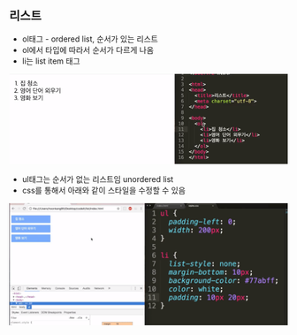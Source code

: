 ## 리스트
- ol태그 -  ordered list, 순서가 있는 리스트
- ol에서 타입에 따라서 순서가 다르게 나옴
- li는 list item 태그

![picture](/img/HTML&CSS/리스트/one.png)

- ul태그는 순서가 없는 리스트임 unordered list
- css를 통해서 아래와 같이 스타일을 수정할 수 있음

![picture](/img/HTML&CSS/리스트/two.png)
